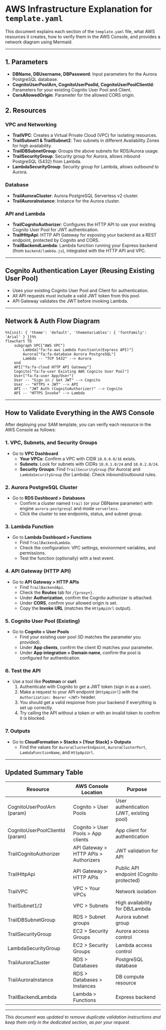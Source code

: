 # AWS Infrastructure Explanation for `template.yaml`

This document explains each section of the `template.yaml` file, what AWS resources it creates, how to verify them in the AWS Console, and provides a network diagram using Mermaid.

---

## 1. Parameters
- **DBName, DBUsername, DBPassword**: Input parameters for the Aurora PostgreSQL database.
- **CognitoUserPoolArn, CognitoUserPoolId, CognitoUserPoolClientId**: Parameters for your existing Cognito User Pool and Client.
- **CorsAllowedOrigin**: Parameter for the allowed CORS origin.

## 2. Resources

### VPC and Networking
- **TrailVPC**: Creates a Virtual Private Cloud (VPC) for isolating resources.
- **TrailSubnet1 & TrailSubnet2**: Two subnets in different Availability Zones for high availability.
- **TrailDBSubnetGroup**: Groups the above subnets for RDS/Aurora usage.
- **TrailSecurityGroup**: Security group for Aurora, allows inbound PostgreSQL (5432) from Lambda.
- **LambdaSecurityGroup**: Security group for Lambda, allows outbound to Aurora.

### Database
- **TrailAuroraCluster**: Aurora PostgreSQL Serverless v2 cluster.
- **TrailAuroraInstance**: Instance for the Aurora cluster.

### API and Lambda
- **TrailCognitoAuthorizer**: Configures the HTTP API to use your existing Cognito User Pool for JWT authentication.
- **TrailHttpApi**: HTTP API Gateway for exposing your backend as a REST endpoint, protected by Cognito and CORS.
- **TrailBackendLambda**: Lambda function running your Express backend (from `backend/lambda.js`), integrated with the HTTP API and VPC.

---

## Cognito Authentication Layer (Reusing Existing User Pool)
- Uses your existing Cognito User Pool and Client for authentication.
- All API requests must include a valid JWT token from this pool.
- API Gateway validates the JWT before invoking Lambda.

---

## Network & Auth Flow Diagram

```mermaid
%%{init: { 'theme': 'default', 'themeVariables': { 'fontFamily': 'Arial' } }}%%
flowchart TD
    subgraph VPC["AWS VPC"]
        Lambda["fa:fa-aws Lambda Function\n(Express API)"]
        Aurora["fa:fa-database Aurora PostgreSQL"]
        Lambda -- "TCP 5432" --> Aurora
    end
    API["fa:fa-cloud HTTP API Gateway"]
    Cognito["fa:fa-user Existing AWS Cognito User Pool"]
    User["fa:fa-user App/User"]
    User -- "Sign in / Get JWT" --> Cognito
    User -- "HTTPS + JWT" --> API
    API -- "JWT Auth (CognitoAuthorizer)" --> Cognito
    API -- "HTTPS Invoke" --> Lambda
```

---

## How to Validate Everything in the AWS Console

After deploying your SAM template, you can verify each resource in the AWS Console as follows:

### 1. **VPC, Subnets, and Security Groups**
- Go to **VPC Dashboard**
  - **Your VPCs**: Confirm a VPC with CIDR `10.0.0.0/16` exists.
  - **Subnets**: Look for subnets with CIDRs `10.0.1.0/24` and `10.0.2.0/24`.
  - **Security Groups**: Find `TrailSecurityGroup` (for Aurora) and `LambdaSecurityGroup` (for Lambda). Check inbound/outbound rules.

### 2. **Aurora PostgreSQL Cluster**
- Go to **RDS Dashboard > Databases**
  - Confirm a cluster named `trail` (or your DBName parameter) with engine `aurora-postgresql` and mode `serverless`.
  - Click the cluster to see endpoints, status, and subnet group.

### 3. **Lambda Function**
- Go to **Lambda Dashboard > Functions**
  - Find `TrailBackendLambda`.
  - Check the configuration: VPC settings, environment variables, and permissions.
  - Test the function (optionally) with a test event.

### 4. **API Gateway (HTTP API)**
- Go to **API Gateway > HTTP APIs**
  - Find `TrailBackendApi`.
  - Check the **Routes** tab for `/{proxy+}`.
  - Under **Authorization**, confirm the Cognito authorizer is attached.
  - Under **CORS**, confirm your allowed origin is set.
  - Copy the **Invoke URL** (matches the `HttpApiUrl` output).

### 5. **Cognito User Pool (Existing)**
- Go to **Cognito > User Pools**
  - Find your existing user pool (ID matches the parameter you provided).
  - Under **App clients**, confirm the client ID matches your parameter.
  - Under **App integration > Domain name**, confirm the pool is configured for authentication.

### 6. **Test the API**
- Use a tool like **Postman** or **curl**:
  1. Authenticate with Cognito to get a JWT token (sign in as a user).
  2. Make a request to your API endpoint (`HttpApiUrl`) with the `Authorization: Bearer <JWT>` header.
  3. You should get a valid response from your backend if everything is set up correctly.
  4. Try calling the API without a token or with an invalid token to confirm it is blocked.

### 7. **Outputs**
- Go to **CloudFormation > Stacks > [Your Stack] > Outputs**
  - Find the values for `AuroraClusterEndpoint`, `AuroraClusterPort`, `LambdaFunctionName`, and `HttpApiUrl`.

---

## Updated Summary Table
| Resource                      | AWS Console Location                | Purpose                                 |
|-------------------------------|-------------------------------------|-----------------------------------------|
| CognitoUserPoolArn (param)    | Cognito > User Pools                | User authentication (JWT, existing pool) |
| CognitoUserPoolClientId (param)| Cognito > User Pools > App clients  | App client for authentication           |
| TrailCognitoAuthorizer        | API Gateway > HTTP APIs > Authorizers| JWT validation for API                  |
| TrailHttpApi                  | API Gateway > HTTP APIs             | Public API endpoint (Cognito protected) |
| TrailVPC                      | VPC > Your VPCs                     | Network isolation                       |
| TrailSubnet1/2                | VPC > Subnets                       | High availability for DB/Lambda         |
| TrailDBSubnetGroup            | RDS > Subnet groups                 | Aurora subnet group                     |
| TrailSecurityGroup            | EC2 > Security Groups               | Aurora access control                   |
| LambdaSecurityGroup           | EC2 > Security Groups               | Lambda access control                   |
| TrailAuroraCluster            | RDS > Databases                     | PostgreSQL database                     |
| TrailAuroraInstance           | RDS > Databases > Instances         | DB compute resource                     |
| TrailBackendLambda            | Lambda > Functions                  | Express backend                         |

---

*This document was updated to remove duplicate validation instructions and keep them only in the dedicated section, as per your request.*
